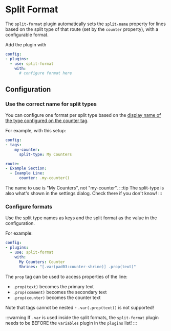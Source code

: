 # Split Format
The `split-format` plugin automatically sets the [`split-name`](../route/counter-and-splits#format-split-names) property for lines
based on the split type of that route (set by the `counter` property), with
a configurable format.

Add the plugin with
```yaml
config:
- plugins:
  - use: split-format
    with:
      # configure format here
```

## Configuration
### Use the correct name for split types
You can configure one format per split type based on the [display name of the type
configured on the counter tag](../route/counter-and-splits#splitting). 

For example, with this setup:
```yaml
config:
- tags:
    my-counter:
      split-type: My Counters

route:
- Example Section:
  - Example Line:
      counter: .my-counter()
```
The name to use is "My Counters", not "my-counter".
:::tip
The split-type is also what's shown in the settings dialog. Check there if you don't know!
:::

### Configure formats
Use the split type names as keys and the split format as the value in the configuration. 

For example:
```yaml
config:
- plugins:
  - use: split-format
    with:
      My Counters: Counter
      Shrines: "[.var(pad03:counter-shrine)] .prop(text)"
```
The `prop` tag can be used to access properties of the line:
- `.prop(text)` becomes the primary text 
- `.prop(comment)` becomes the secondary text
- `.prop(counter)` becomes the counter text

Note that tags cannot be nested - `.var(.prop(text))` is not supported!

:::warning
If `.var` is used inside the split formats, the `split-format` plugin needs to
be BEFORE the `variables` plugin in the `plugins` list!
:::
